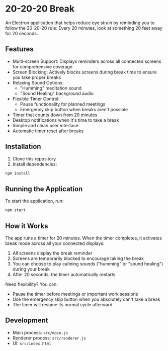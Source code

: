 # 20-20-20 Break

An Electron application that helps reduce eye strain by reminding you to follow the 20-20-20 rule: Every 20 minutes, look at something 20 feet away for 20 seconds.

## Features

- Multi-screen Support: Displays reminders across all connected screens for comprehensive coverage
- Screen Blocking: Actively blocks screens during break time to ensure you take proper breaks
- Relaxing Sound Options:
  - "Humming" meditation sound
  - "Sound Healing" background audio
- Flexible Timer Control:
  - Pause functionality for planned meetings
  - Emergency skip button when breaks aren't possible
- Timer that counts down from 20 minutes
- Desktop notifications when it's time to take a break
- Simple and clean user interface
- Automatic timer reset after breaks

## Installation

1. Clone this repository
2. Install dependencies:
```bash
npm install
```

## Running the Application

To start the application, run:
```bash
npm start
```

## How it Works

The app runs a timer for 20 minutes. When the timer completes, it activates break mode across all your connected displays:

1. All screens display the break reminder
2. Screens are temporarily blocked to encourage taking the break
3. You can choose to play calming sounds ("humming" or "sound healing") during your break
4. After 20 seconds, the timer automatically restarts

Need flexibility? You can:
- Pause the timer before meetings or important work sessions
- Use the emergency skip button when you absolutely can't take a break
- The timer will resume its normal cycle afterward

## Development

- Main process: `src/main.js`
- Renderer process: `src/renderer.js`
- UI: `src/index.html`